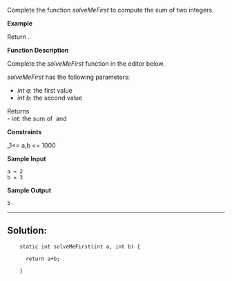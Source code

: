 Complete the function _solveMeFirst_ to compute the sum of two integers.

**Example**  
  

Return .

**Function Description**

Complete the _solveMeFirst_ function in the editor below.

_solveMeFirst_ has the following parameters:

- _int a_: the first value
- _int b_: the second value

Returns  
- _int_: the sum of  and 

**Constraints**

_1<= a,b <= 1000

**Sample Input**

```
a = 2
b = 3
```

**Sample Output**

```
5
```

---
## **Solution:**

```
    static int solveMeFirst(int a, int b) {

      return a+b;

    }
```
